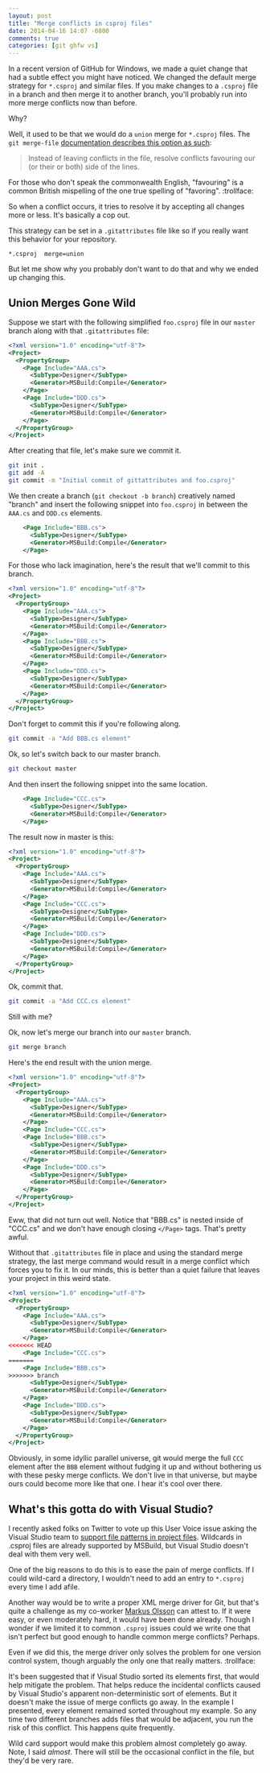 ```yaml
---
layout: post
title: "Merge conflicts in csproj files"
date: 2014-04-16 14:07 -0800
comments: true
categories: [git ghfw vs]
---
```


In a recent version of GitHub for Windows, we made a quiet change that had a subtle effect you might have noticed. We changed the default merge strategy for `*.csproj` and similar files. If you make changes to a `.csproj` file in a branch and then merge it to another branch, you'll probably run into more merge conflicts now than before.

Why?

Well, it used to be that we would do a `union` merge for `*.csproj` files. The `git merge-file` [documentation describes this option as such](http://git-scm.com/docs/git-merge-file):

> Instead of leaving conflicts in the file, resolve conflicts favouring our (or their or both) side of the lines.

For those who don't speak the commonwealth English, "favouring" is a common British mispelling of the one true spelling of "favoring". :trollface:

So when a conflict occurs, it tries to resolve it by accepting all changes more or less. It's basically a cop out.

This strategy can be set in a `.gitattributes` file like so if you really want this behavior for your repository.

```
*.csproj  merge=union
```

But let me show why you probably don't want to do that and why we ended up changing this.

## Union Merges Gone Wild

Suppose we start with the following simplified `foo.csproj` file in our `master` branch along with that `.gitattributes` file:

```xml
<?xml version="1.0" encoding="utf-8"?>
<Project>
  <PropertyGroup>
    <Page Include="AAA.cs">
      <SubType>Designer</SubType>
      <Generator>MSBuild:Compile</Generator>
    </Page>
    <Page Include="DDD.cs">
      <SubType>Designer</SubType>
      <Generator>MSBuild:Compile</Generator>
    </Page>
  </PropertyGroup>
</Project>
```

After creating that file, let's make sure we commit it.

```bash
git init .
git add -A
git commit -m "Initial commit of gittattributes and foo.csproj"
```

We then create a branch (`git checkout -b branch`) creatively named "branch" and insert the following snippet into `foo.csproj` in between the `AAA.cs` and `DDD.cs` elements.

```xml
    <Page Include="BBB.cs">
      <SubType>Designer</SubType>
      <Generator>MSBuild:Compile</Generator>
    </Page>
```

For those who lack imagination, here's the result that we'll commit to this branch.

```xml
<?xml version="1.0" encoding="utf-8"?>
<Project>
  <PropertyGroup>
    <Page Include="AAA.cs">
      <SubType>Designer</SubType>
      <Generator>MSBuild:Compile</Generator>
    </Page>
    <Page Include="BBB.cs">
      <SubType>Designer</SubType>
      <Generator>MSBuild:Compile</Generator>
    </Page>
    <Page Include="DDD.cs">
      <SubType>Designer</SubType>
      <Generator>MSBuild:Compile</Generator>
    </Page>
  </PropertyGroup>
</Project>
```

Don't forget to commit this if you're following along.

```bash
git commit -a "Add BBB.cs element"
```

Ok, so let's switch back to our master branch.

```bash
git checkout master
```

And then insert the following snippet into the same location.

```xml
    <Page Include="CCC.cs">
      <SubType>Designer</SubType>
      <Generator>MSBuild:Compile</Generator>
    </Page>
```

The result now in master is this:

```xml
<?xml version="1.0" encoding="utf-8"?>
<Project>
  <PropertyGroup>
    <Page Include="AAA.cs">
      <SubType>Designer</SubType>
      <Generator>MSBuild:Compile</Generator>
    </Page>
    <Page Include="CCC.cs">
      <SubType>Designer</SubType>
      <Generator>MSBuild:Compile</Generator>
    </Page>
    <Page Include="DDD.cs">
      <SubType>Designer</SubType>
      <Generator>MSBuild:Compile</Generator>
    </Page>
  </PropertyGroup>
</Project>
```

Ok, commit that.

```bash
git commit -a "Add CCC.cs element"
```

Still with me?

Ok, now let's merge our branch into our `master` branch.

```bash
git merge branch
``` 

Here's the end result with the union merge.

```xml
<?xml version="1.0" encoding="utf-8"?>
<Project>
  <PropertyGroup>
    <Page Include="AAA.cs">
      <SubType>Designer</SubType>
      <Generator>MSBuild:Compile</Generator>
    </Page>
    <Page Include="CCC.cs">
    <Page Include="BBB.cs">
      <SubType>Designer</SubType>
      <Generator>MSBuild:Compile</Generator>
    </Page>
    <Page Include="DDD.cs">
      <SubType>Designer</SubType>
      <Generator>MSBuild:Compile</Generator>
    </Page>
  </PropertyGroup>
</Project>
```

Eww, that did not turn out well. Notice that "BBB.cs" is nested inside of "CCC.cs" and we don't have enough closing `</Page>` tags. That's pretty awful.

Without that `.gitattributes` file in place and using the standard merge strategy, the last merge command would result in a merge conflict which forces you to fix it. In our minds, this is better than a quiet failure that leaves your project in this weird state.

```xml
<?xml version="1.0" encoding="utf-8"?>
<Project>
  <PropertyGroup>
    <Page Include="AAA.cs">
      <SubType>Designer</SubType>
      <Generator>MSBuild:Compile</Generator>
    </Page>
<<<<<<< HEAD
    <Page Include="CCC.cs">
=======
    <Page Include="BBB.cs">
>>>>>>> branch
      <SubType>Designer</SubType>
      <Generator>MSBuild:Compile</Generator>
    </Page>
    <Page Include="DDD.cs">
      <SubType>Designer</SubType>
      <Generator>MSBuild:Compile</Generator>
    </Page>
  </PropertyGroup>
</Project>
```

Obviously, in some idyllic parallel universe, git would merge the full `CCC` element after the `BBB` element without fudging it up and without bothering us with these pesky merge conflicts. We don't live in that universe, but maybe ours could become more like that one. I hear it's cool over there.

## What's this gotta do with Visual Studio?

I recently asked folks on Twitter to vote up this User Voice issue asking the Visual Studio team to [support file patterns in project files](http://visualstudio.uservoice.com/forums/121579-visual-studio/suggestions/4512873-vs-ide-should-support-file-patterns-in-project-fil). Wildcards in .csproj files are already supported by MSBuild, but Visual Studio doesn't deal with them very well.

One of the big reasons to do this is to ease the pain of merge conflicts. If I could wild-card a directory, I wouldn't need to add an entry to `*.csproj` every time I add afile.

Another way would be to write a proper XML merge driver for Git, but that's quite a challenge as my co-worker [Markus Olsson](https://twitter.com/niik) can attest to. If it were easy, or even moderately hard, it would have been done already. Though I wonder if we limited it to common `.csproj` issues could we write one that isn't perfect but good enough to handle common merge conflicts? Perhaps.

Even if we did this, the merge driver only solves the problem for one version control system, though arguably the only one that really matters. :trollface:

It's been suggested that if Visual Studio sorted its elements first, that would help mitigate the problem. That helps reduce the incidental conflicts caused by Visual Studio's apparent non-deterministic sort of elements. But it doesn't make the issue of merge conflicts go away. In the example I presented, every element remained sorted throughout my example. So any time two different branches adds files that would be adjacent, you run the risk of this conflict. This happens quite frequently.

Wild card support would make this problem almost completely go away. Note, I said _almost_. There will still be the occasional conflict in the file, but they'd be very rare.
